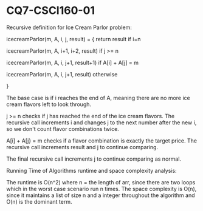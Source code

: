 # CQ7-CSCI160-01

Recursive definition for Ice Cream Parlor problem:

icecreamParlor(m, A, i, j, result) = 
{ return result                                 if i=n
  
  icecreamParlor(m, A, i+1, i+2, result)        if j >= n

  icecreamParlor(m, A, i, j+1, result+1)        if A[i] + A[j] = m

  icecreamParlor(m, A, i, j+1, result)          otherwise

  }

The base case is if i reaches the end of A, meaning there are no more ice cream flavors left to look through.

j >= n checks if j has reached the end of the ice cream flavors. The recursive call increments i and changes j to the next number after the new i, so we don't count flavor combinations twice.

A[i] + A[j} = m checks if a flavor combination is exactly the target price. The recursive call increments result and j to continue comparing.

The final recursive call increments j to continue comparing as normal.


Running Time of Algorithms runtime and space complexity analysis:

The runtime is O(n^2) where n = the length of arr, since there are two loops which in the worst case scenario run n times.
The space complexity is O(n), since it maintains a list of size n and a integer throughout the algorithm and O(n) is the dominant term.                                      
